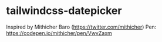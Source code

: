 # tailwindcss-datepicker

Inspired by Mithicher Baro (https://twitter.com/mithicher)  Pen: https://codepen.io/mithicher/pen/VwvZaxm
